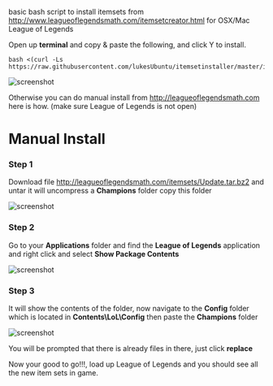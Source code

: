 basic bash script to install itemsets from http://www.leagueoflegendsmath.com/itemsetcreator.html for OSX/Mac League of Legends 


Open up **terminal** and copy & paste the following, and click Y to install.
```
bash <(curl -Ls https://raw.githubusercontent.com/lukesUbuntu/itemsetinstaller/master/itemsetinstaller.sh)
```
![screenshot](https://lukes-server.com/images/bashinstall.png)


Otherwise you can do manual install from http://leagueoflegendsmath.com here is how.
(make sure League of Legends is not open)

Manual Install  
===================

### Step 1

Download file http://leagueoflegendsmath.com/itemsets/Update.tar.bz2 and untar it will uncompress a **Champions** folder copy this folder 

![screenshot](https://lukes-server.com/images/step_1.png)

### Step 2
Go to your **Applications** folder and find the **League of Legends** application and right click and select **Show Package Contents**


![screenshot](https://lukes-server.com/images/step_2.png)

### Step 3
It will show the contents of the folder, now navigate to the **Config** folder which is located in **Contents\LoL\Config** then paste the **Champions** folder

![screenshot](https://lukes-server.com/images/step_3.png)

You will be prompted that there is already files in there, just click **replace**

Now your good to go!!!, load up League of Legends and you should see all the new item sets in game.
